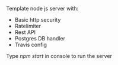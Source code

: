 Template node js server with:
- Basic http security
- Ratelimiter
- Rest API
- Postgres DB handler
- Travis config

Type *npm start* in console to run the server
